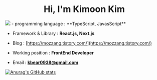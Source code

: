 <h1 align="center">Hi, I'm Kimoon Kim</h1>

<img src="https://img.shields.io/badge/React-61DAFB?style=flat-square&&logo=React&logoColor=white"/>
- programming language : **TypeScript, JavasScript**

- Framework & Library : **React.js, Next.js**

- Blog : [https://mozzang.tistory.com/](https://mozzang.tistory.com/)

- Working position : **FrontEnd Developer**

- Email : **kbear0938@gmail.com**


[![Anurag's GitHub stats](https://github-readme-stats.vercel.app/api?username=MoZZANG)](https://github.com/anuraghazra/github-readme-stats)
